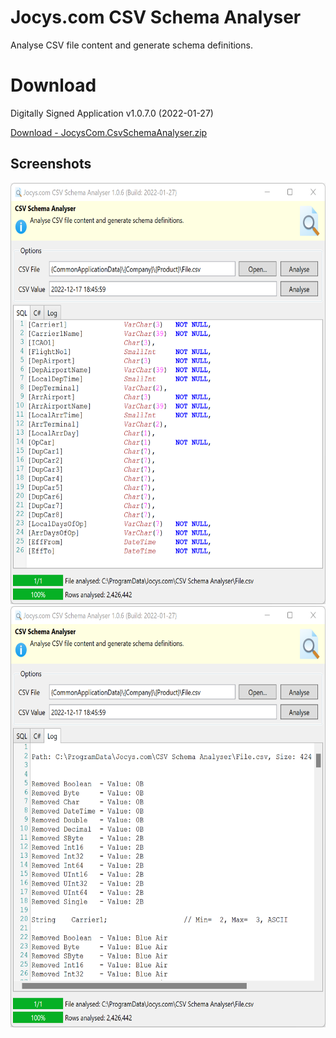# Jocys.com CSV Schema Analyser

Analyse CSV file content and generate schema definitions.

# Download

Digitally Signed Application v1.0.7.0 (2022-01-27)

[Download - JocysCom.CsvSchemaAnalyser.zip](https://github.com/JocysCom/CsvSchemaAnalyser/releases/download/1.0.0/JocysCom.CsvSchemaAnalyser.zip)

## Screenshots

<img alt="Main From" src="CsvSchemaAnalyser/Documents/Images/JocysCom.CsvSchemaAnalyser.png" width="629" height="674">

<img alt="Log From" src="CsvSchemaAnalyser/Documents/Images/JocysCom.CsvSchemaAnalyser_Log.png" width="629" height="674">



